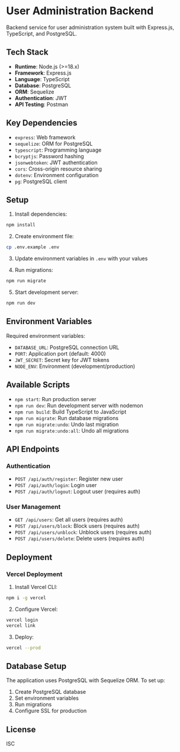 # User Administration Backend

Backend service for user administration system built with Express.js, TypeScript, and PostgreSQL.

## Tech Stack

- **Runtime**: Node.js (>=18.x)
- **Framework**: Express.js
- **Language**: TypeScript
- **Database**: PostgreSQL
- **ORM**: Sequelize
- **Authentication**: JWT
- **API Testing**: Postman

## Key Dependencies

- `express`: Web framework
- `sequelize`: ORM for PostgreSQL
- `typescript`: Programming language
- `bcryptjs`: Password hashing
- `jsonwebtoken`: JWT authentication
- `cors`: Cross-origin resource sharing
- `dotenv`: Environment configuration
- `pg`: PostgreSQL client

## Setup

1. Install dependencies:
```bash
npm install
```

2. Create environment file:
```bash
cp .env.example .env
```

3. Update environment variables in `.env` with your values

4. Run migrations:
```bash
npm run migrate
```

5. Start development server:
```bash
npm run dev
```

## Environment Variables

Required environment variables:

- `DATABASE_URL`: PostgreSQL connection URL
- `PORT`: Application port (default: 4000)
- `JWT_SECRET`: Secret key for JWT tokens
- `NODE_ENV`: Environment (development/production)

## Available Scripts

- `npm start`: Run production server
- `npm run dev`: Run development server with nodemon
- `npm run build`: Build TypeScript to JavaScript
- `npm run migrate`: Run database migrations
- `npm run migrate:undo`: Undo last migration
- `npm run migrate:undo:all`: Undo all migrations

## API Endpoints

### Authentication
- `POST /api/auth/register`: Register new user
- `POST /api/auth/login`: Login user
- `POST /api/auth/logout`: Logout user (requires auth)

### User Management
- `GET /api/users`: Get all users (requires auth)
- `POST /api/users/block`: Block users (requires auth)
- `POST /api/users/unblock`: Unblock users (requires auth)
- `POST /api/users/delete`: Delete users (requires auth)

## Deployment

### Vercel Deployment

1. Install Vercel CLI:
```bash
npm i -g vercel
```

2. Configure Vercel:
```bash
vercel login
vercel link
```

3. Deploy:
```bash
vercel --prod
```

## Database Setup

The application uses PostgreSQL with Sequelize ORM. To set up:

1. Create PostgreSQL database
2. Set environment variables
3. Run migrations
4. Configure SSL for production


## License

ISC
